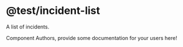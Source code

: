 @test/incident-list
===============================================
A list of incidents.

Component Authors, provide some documentation for your users here!